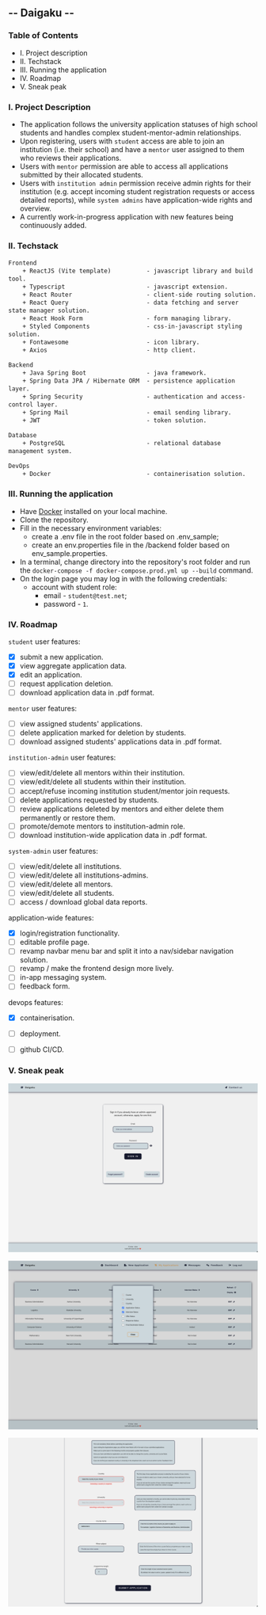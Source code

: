 ## -- Daigaku --

### Table of Contents
+ I. Project description
+ II. Techstack
+ III. Running the application
+ IV. Roadmap
+ V. Sneak peak


### I. Project Description
+ The application follows the university application statuses of high school students and handles complex student-mentor-admin relationships.
+ Upon registering, users with ``student`` access are able to join an institution (i.e. their school) and have a ``mentor`` user assigned to them who reviews their applications.
+ Users with ``mentor`` permission are able to access all applications submitted by their allocated students.
+ Users with ``institution admin`` permission receive admin rights for their institution (e.g. accept incoming student registration requests or access detailed reports), while ``system admins`` have application-wide rights and overview.
+ A currently work-in-progress application with new features being continuously added.


### II. Techstack
```
Frontend
    + ReactJS (Vite template)          - javascript library and build tool.
    + Typescript                       - javascript extension.
    + React Router                     - client-side routing solution.
    + React Query                      - data fetching and server state manager solution.
    + React Hook Form                  - form managing library.
    + Styled Components                - css-in-javascript styling solution.
    + Fontawesome                      - icon library.
    + Axios                            - http client.
```

```
Backend
    + Java Spring Boot                 - java framework.
    + Spring Data JPA / Hibernate ORM  - persistence application layer.
    + Spring Security                  - authentication and access-control layer.
    + Spring Mail                      - email sending library.
    + JWT                              - token solution.
```

```
Database
    + PostgreSQL                       - relational database management system.
```

```
DevOps
    + Docker                           - containerisation solution.
```


### III. Running the application
+ Have [Docker](https://docs.docker.com/get-docker/) installed on your local machine.
+ Clone the repository.
+ Fill in the necessary environment variables:
    + create a .env file in the root folder based on .env_sample;
    + create an env.properties file in the /backend folder based on env_sample.properties.
+ In a terminal, change directory into the repository's root folder and run the ``docker-compose -f docker-compose.prod.yml up --build`` command.
+ On the login page you may log in with the following credentials:
    + account with student role:
        + email - ``student@test.net``;
        + password - ``1``.


### IV. Roadmap
``student`` user features:
- [x] submit a new application.
- [x] view aggregate application data.
- [x] edit an application.
- [ ] request application deletion.
- [ ] download application data in .pdf format.

``mentor`` user features:
- [ ] view assigned students' applications.
- [ ] delete application marked for deletion by students.
- [ ] download assigned students' applications data in .pdf format.

``institution-admin`` user features:
- [ ] view/edit/delete all mentors within their institution.
- [ ] view/edit/delete all students within their institution.
- [ ] accept/refuse incoming institution student/mentor join requests.
- [ ] delete applications requested by students.
- [ ] review applications deleted by mentors and either delete them permanently or restore them.
- [ ] promote/demote mentors to institution-admin role.
- [ ] download institution-wide application data in .pdf format.

``system-admin`` user features:
- [ ] view/edit/delete all institutions.
- [ ] view/edit/delete all institutions-admins.
- [ ] view/edit/delete all mentors.
- [ ] view/edit/delete all students.
- [ ] access / download global data reports.

application-wide features:
- [x] login/registration functionality.
- [ ] editable profile page.
- [ ] revamp navbar menu bar and split it into a nav/sidebar navigation solution.
- [ ] revamp / make the frontend design more lively.
- [ ] in-app messaging system.
- [ ] feedback form.

devops features:
- [x] containerisation.
- [ ] deployment.
- [ ] github CI/CD.


### V. Sneak peak
![login_page](./repo-assets/login_page.png)

![applications_table_modal](./repo-assets/applications_table_modal.png)

![application_form](./repo-assets/application_form.png)